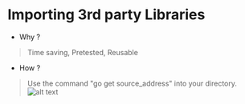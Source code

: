 # Importing 3rd party Libraries
* Why ?
>Time saving,
>Pretested,
>Reusable
* How ?
>Use the command "go get source_address" into your directory.
![alt text](https://github.com/utkarshmani1997/golearn/blob/master/images/go_get.png)
